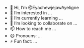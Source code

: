 - 👋 Hi, I’m @EyachewjejawAyeligne
- 👀 I’m interested in ...
- 🌱 I’m currently learning ...
- 💞️ I’m looking to collaborate on ...
- 📫 How to reach me ...
- 😄 Pronouns: ...
- ⚡ Fun fact: ...

<!---
EyachewjejawAyeligne/EyachewjejawAyeligne is a ✨ special ✨ repository because its `README.md` (this file) appears on your GitHub profile.
You can click the Preview link to take a look at your changes.
--->
